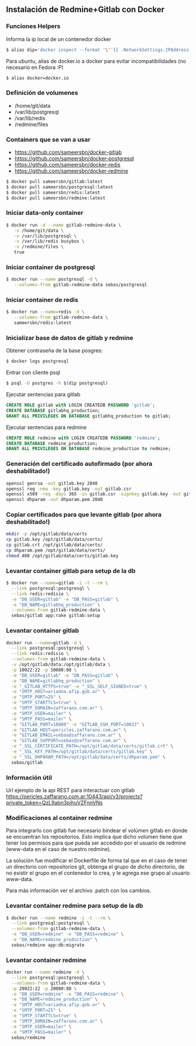 ## Instalación de Redmine+Gitlab con Docker

### Funciones Helpers
Informa la ip local de un contenedor docker
```sh
$ alias dip='docker inspect --format '\''{{ .NetworkSettings.IPAddress }}'\'''
```

Para ubuntu, alias de docker.io a docker para evitar incompatibilidades (no necesario en Fedora :P)
```sh
$ alias docker=docker.io
```

### Definición de volumenes
- /home/git/data
- /var/lib/postgresql
- /var/lib/redis
- /redmine/files

### Containers que se van a usar

- https://github.com/sameersbn/docker-gitlab
- https://github.com/sameersbn/docker-postgresql
- https://github.com/sameersbn/docker-redis
- https://github.com/sameersbn/docker-redmine

```sh
$ docker pull sameersbn/gitlab:latest
$ docker pull sameersbn/postgresql:latest
$ docker pull sameersbn/redis:latest
$ docker pull sameersbn/redmine:latest
```

### Iniciar data-only container
```sh
$ docker run -d --name gitlab-redmine-data \
   -v /home/git/data \
   -v /var/lib/postgresql \
   -v /var/lib/redis busybox \
   -v /redmine/files \
   true
```

### Iniciar container de postgresql
```sh
$ docker run --name postgresql -d \
   --volumes-from gitlab-redmine-data sebas/postgresql
```

### Iniciar container de redis
```sh
$ docker run --name=redis -d \
   --volumes-from gitlab-redmine-data \
   sameersbn/redis:latest
```

### Inicializar base de datos de gitlab y redmine
Obtener contraseña de la base posgres:

```sh
$ docker logs postgresql
```

Entrar con cliente psql

```sh
$ psql -U postgres -h $(dip postgresql)
```

Ejecutar sentencias para gitlab

```sql
CREATE ROLE gitlab with LOGIN CREATEDB PASSWORD 'gitlab';
CREATE DATABASE gitlabhq_production;
GRANT ALL PRIVILEGES ON DATABASE gitlabhq_production to gitlab;
```

Ejecutar sentencias para redmine

```sql
CREATE ROLE redmine with LOGIN CREATEDB PASSWORD 'redmine';
CREATE DATABASE redmine_production;
GRANT ALL PRIVILEGES ON DATABASE redmine_production to redmine;
```

### Generación del certificado autofirmado (por ahora deshabilitado!)
```sh
openssl genrsa -out gitlab.key 2048
openssl req -new -key gitlab.key -out gitlab.csr
openssl x509 -req -days 365 -in gitlab.csr -signkey gitlab.key -out gitlab.crt
openssl dhparam -out dhparam.pem 2048
```

### Copiar certificados para que levante gitlab (por ahora deshabilitado!)
```sh
mkdir -p /opt/gitlab/data/certs
cp gitlab.key /opt/gitlab/data/certs/
cp gitlab.crt /opt/gitlab/data/certs/
cp dhparam.pem /opt/gitlab/data/certs/
chmod 400 /opt/gitlab/data/certs/gitlab.key
```

### Levantar container gitlab para setup de la db
```sh
$ docker run --name=gitlab -i -t --rm \
  --link postgresql:postgresql \
  --link redis:redisio \
  -e "DB_USER=gitlab" -e "DB_PASS=gitlab" \
  -e "DB_NAME=gitlabhq_production" \
  --volumes-from gitlab-redmine-data \
  sebas/gitlab app:rake gitlab:setup
```

### Levantar container gitlab
```sh
docker run --name=gitlab -d \
  --link postgresql:postgresql \
  --link redis:redisio \
  --volumes-from gitlab-redmine-data \
  -v /opt/gitlab/data:/opt/gitlab/data \
  -p 10022:22 -p 10080:80 \
  -e "DB_USER=gitlab" -e "DB_PASS=gitlab" \
  -e "DB_NAME=gitlabhq_production" \
  -e "_GITLAB_HTTPS=true" -e "_SSL_SELF_SIGNED=true" \
  -e "SMTP_HOST=ariadna.afip.gob.ar" \
  -e "SMTP_PORT=25" \
  -e "SMTP_STARTTLS=true" \
  -e "SMTP_DOMAIN=zaffarano.com.ar" \
  -e "SMTP_USER=mailer" \
  -e "SMTP_PASS=mailer" \
  -e "GITLAB_PORT=10080" -e "GITLAB_SSH_PORT=10022" \
  -e "GITLAB_HOST=pericles.zaffarano.com.ar" \
  -e "GITLAB_EMAIL=sebas@zaffarano.com.ar" \
  -e "GITLAB_SUPPORT=sebas@zaffarano.com.ar" \
  -e "_SSL_CERTIFICATE_PATH=/opt/gitlab/data/certs/gitlab.crt" \
  -e "_SSL_KEY_PATH=/opt/gitlab/data/certs/gitlab.key" \
  -e "_SSL_DHPARAM_PATH=/opt/gitlab/data/certs/dhparam.pem" \
  sebas/gitlab
```

### Información útil
Url ejemplo de la api REST para interactuar con gitlab https://pericles.zaffarano.com.ar:10443/api/v3/projects?private_token=QzL9abn3pihuVZFnnVNs

### Modificaciones al container redmine
Para integrarlo con gitlab fue necesario bindear el volúmen gitlab en donde se encuentran los repositorios.  Esto implica que dicho volúmen tiene que tener los permisos para que pueda ser accedido por el usuario de redmine (www-data en el caso de nuestro redmine).

La solución fue modificar el Dockerfile de forma tal que en el caso de tener un directorio con repositorios git, obtenga el grupo de dicho directorio, de no existir el grupo en el contenedor lo crea, y le agrega ese grupo al usuario www-data.

Para más información ver el archivo .patch con los cambios.

### Levantar container redmine para setup de la db
```sh
$ docker run --name redmine -i -t --rm \
  --link postgresql:postgresql \
  --volumes-from gitlab-redmine-data \
  -e "DB_USER=redmine" -e "DB_PASS=redmine" \
  -e "DB_NAME=redmine_production" \
  sebas/redmine app:db:migrate
```

### Levantar container redmine
```sh
docker run --name redmine -d \
  --link postgresql:postgresql \
  --volumes-from gitlab-redmine-data \
  -p 20022:22 -p 20080:80 \
  -e "DB_USER=redmine" -e "DB_PASS=redmine" \
  -e "DB_NAME=redmine_production" \
  -e "SMTP_HOST=ariadna.afip.gob.ar" \
  -e "SMTP_PORT=25" \
  -e "SMTP_STARTTLS=true" \
  -e "SMTP_DOMAIN=zaffarano.com.ar" \
  -e "SMTP_USER=mailer" \
  -e "SMTP_PASS=mailer" \
  sebas/redmine
